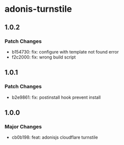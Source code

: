 # adonis-turnstile

## 1.0.2

### Patch Changes

- b154730: fix: configure with template not found error
- f2c2000: fix: wrong build script

## 1.0.1

### Patch Changes

- b2e9861: fix: postinstall hook prevent install

## 1.0.0

### Major Changes

- cb0b198: feat: adonisjs cloudflare turnstile
